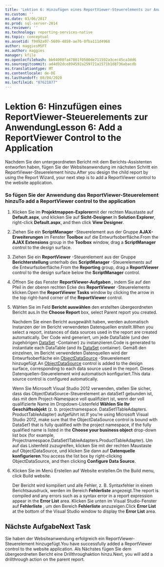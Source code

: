 ```yaml
---
title: 'Lektion 6: Hinzufügen eines ReportViewer-Steuerelements zur Anwendung | Microsoft-Dokumentation'
ms.custom: ''
ms.date: 03/06/2017
ms.prod: sql-server-2014
ms.reviewer: ''
ms.technology: reporting-services-native
ms.topic: conceptual
ms.assetid: f9492a97-5609-4059-ae76-0fba111d4968
author: maggiesMSFT
ms.author: maggies
manager: kfile
ms.openlocfilehash: bb04008fa47801f0500de711592a3cec45ca3dd6
ms.sourcegitcommit: ad4d92dce894592a259721a1571b1d8736abacdb
ms.translationtype: MT
ms.contentlocale: de-DE
ms.lasthandoff: 08/04/2020
ms.locfileid: "87621877"
---
```

# <a name="lesson-6-add-a-reportviewer-control-to-the-application"></a><span data-ttu-id="885c0-102">Lektion 6: Hinzufügen eines ReportViewer-Steuerelements zur Anwendung</span><span class="sxs-lookup"><span data-stu-id="885c0-102">Lesson 6: Add a ReportViewer Control to the Application</span></span>
  <span data-ttu-id="885c0-103">Nachdem Sie den untergeordneten Bericht mit dem Berichts-Assistenten entworfen haben, fügen Sie der Websiteanwendung im nächsten Schritt ein ReportViewer-Steuerelement hinzu.</span><span class="sxs-lookup"><span data-stu-id="885c0-103">After you design the child report by using the Report Wizard, your next step is to add a ReportViewer control to the website application.</span></span>  
  
### <a name="to-add-a-reportviewer-control-to-the-application"></a><span data-ttu-id="885c0-104">So fügen Sie der Anwendung das ReportViewer-Steuerelement hinzu</span><span class="sxs-lookup"><span data-stu-id="885c0-104">To add a ReportViewer control to the application</span></span>  
  
1.  <span data-ttu-id="885c0-105">Klicken Sie im **Projektmappen-Explorer**mit der rechten Maustaste auf **Default.aspx**, und klicken Sie auf **Sicht-Designer**.</span><span class="sxs-lookup"><span data-stu-id="885c0-105">In **Solution Explorer**, right-click **Default.aspx**, and then click **View Designer**.</span></span>  
  
2.  <span data-ttu-id="885c0-106">Ziehen Sie ein **ScriptManager** -Steuerelement aus der Gruppe **AJAX-Erweiterungen** im Fenster **Toolbox** auf die Entwurfsoberfläche.</span><span class="sxs-lookup"><span data-stu-id="885c0-106">From the **AJAX Extensions** group in the **Toolbox** window, drag a **ScriptManager** control to the design surface.</span></span>  
  
3.  <span data-ttu-id="885c0-107">Ziehen Sie ein **ReportViewer** -Steuerelement aus der Gruppe **Berichterstellung** unterhalb des **ScriptManager** -Steuerelements auf die Entwurfsoberfläche.</span><span class="sxs-lookup"><span data-stu-id="885c0-107">From the **Reporting** group, drag a **ReportViewer** control to the design surface below the **ScriptManager** control.</span></span>  
  
4.  <span data-ttu-id="885c0-108">Öffnen Sie das Fenster **ReportViewer-Aufgaben** , indem Sie auf den Pfeil in der oberen rechten Ecke des **ReportViewer** -Steuerelements klicken.</span><span class="sxs-lookup"><span data-stu-id="885c0-108">Open the **ReportViewer Tasks** window by clicking the arrow in the top right-hand corner of the **ReportViewer** control.</span></span>  
  
5.  <span data-ttu-id="885c0-109">Wählen Sie im Feld **Bericht auswählen** den erstellten übergeordneten Bericht aus.</span><span class="sxs-lookup"><span data-stu-id="885c0-109">In the **Choose Report** box, select Parent report you created.</span></span>  
  
     <span data-ttu-id="885c0-110">Nachdem Sie einen Bericht ausgewählt haben, werden automatisch Instanzen der im Bericht verwendeten Datenquellen erstellt.</span><span class="sxs-lookup"><span data-stu-id="885c0-110">When you select a report, instances of data sources used in the report are created automatically.</span></span> <span data-ttu-id="885c0-111">Der Code wird generiert, um jede DataTable (und den zugehörigen [DataSet](https://msdn.microsoft.com/library/system.data.dataset\(v=vs.100\).aspx) -Container) zu instanziieren.</span><span class="sxs-lookup"><span data-stu-id="885c0-111">Code is generated to instantiate each DataTable (and its [DataSet](https://msdn.microsoft.com/library/system.data.dataset\(v=vs.100\).aspx) container).</span></span> <span data-ttu-id="885c0-112">Gemäß den einzelnen, im Bericht verwendeten Datenquellen wird der Entwurfsoberfläche ein [ObjectDataSource](https://msdn.microsoft.com/library/system.web.ui.webcontrols.objectdatasource\(v=vs.100\).aspx) -Steuerelement hinzugefügt.</span><span class="sxs-lookup"><span data-stu-id="885c0-112">An [ObjectDataSource](https://msdn.microsoft.com/library/system.web.ui.webcontrols.objectdatasource\(v=vs.100\).aspx) control is added to the design surface, corresponding to each data source used in the report.</span></span> <span data-ttu-id="885c0-113">Dieses Datenquellen-Steuerelement wird automatisch konfiguriert.</span><span class="sxs-lookup"><span data-stu-id="885c0-113">This data source control is configured automatically.</span></span>  
  
     <span data-ttu-id="885c0-114">Wenn Sie Microsoft Visual Studio 2012 verwenden, stellen Sie sicher, dass das ObjectDataSource-Steuerelement an dataSet1 gebunden ist, das mit dem Project-Namespace voll qualifiziert ist, wenn der voll qualifizierte Name im Dropdown-Listenfeld **Wählen Sie Ihr Geschäftsobjekt** (z. b. projectnamespace. DataSet1TableAdapters. ProductTableAdapter) aufgeführt ist.</span><span class="sxs-lookup"><span data-stu-id="885c0-114">If you're using Microsoft Visual Studio 2012, make sure that the ObjectDataSource control is bound with DataSet1 that is fully qualified with the project namespace, if the fully qualified name is listed in the **Choose your business object** drop-down list box (for example, Projectnamespace.DataSet1TableAdapters.ProductTableAdapter).</span></span> <span data-ttu-id="885c0-115">Um auf das Listenfeld zuzugreifen, klicken Sie mit der rechten Maustaste auf ObjectDataSource, und klicken Sie dann auf **Datenquelle konfigurieren**.</span><span class="sxs-lookup"><span data-stu-id="885c0-115">You access the list box by right-clicking ObjectDataSource, and then clicking **Configure Data Source**.</span></span>  
  
6.  <span data-ttu-id="885c0-116">Klicken Sie im Menü Erstellen auf Website erstellen.</span><span class="sxs-lookup"><span data-stu-id="885c0-116">On the Build menu, click Build website.</span></span>  
  
     <span data-ttu-id="885c0-117">Der Bericht wird kompiliert und alle Fehler, z. B. Syntaxfehler in einem Berichtsausdruck, werden im Bereich **Fehlerliste** angezeigt.</span><span class="sxs-lookup"><span data-stu-id="885c0-117">The report is compiled and any errors such as a syntax error in a report expression appear in the **Error List** area.</span></span> <span data-ttu-id="885c0-118">Klicken Sie unten im Visual Studio-Fenster auf **Fehlerliste** , um den Bereich **Fehlerliste** anzuzeigen.</span><span class="sxs-lookup"><span data-stu-id="885c0-118">Click **Error List** at the bottom of the Visual Studio window to display the **Error List** area.</span></span>  
  
## <a name="next-task"></a><span data-ttu-id="885c0-119">Nächste Aufgabe</span><span class="sxs-lookup"><span data-stu-id="885c0-119">Next Task</span></span>  
 <span data-ttu-id="885c0-120">Sie haben der Websiteanwendung erfolgreich ein ReportViewer-Steuerelement hinzugefügt.</span><span class="sxs-lookup"><span data-stu-id="885c0-120">You have successfully added a ReportViewer control to the website application.</span></span> <span data-ttu-id="885c0-121">Als Nächstes fügen Sie dem übergeordneten Bericht eine Drillthroughaktion hinzu.</span><span class="sxs-lookup"><span data-stu-id="885c0-121">Next, you will add a drillthrough action on the parent report.</span></span>  
  
  

